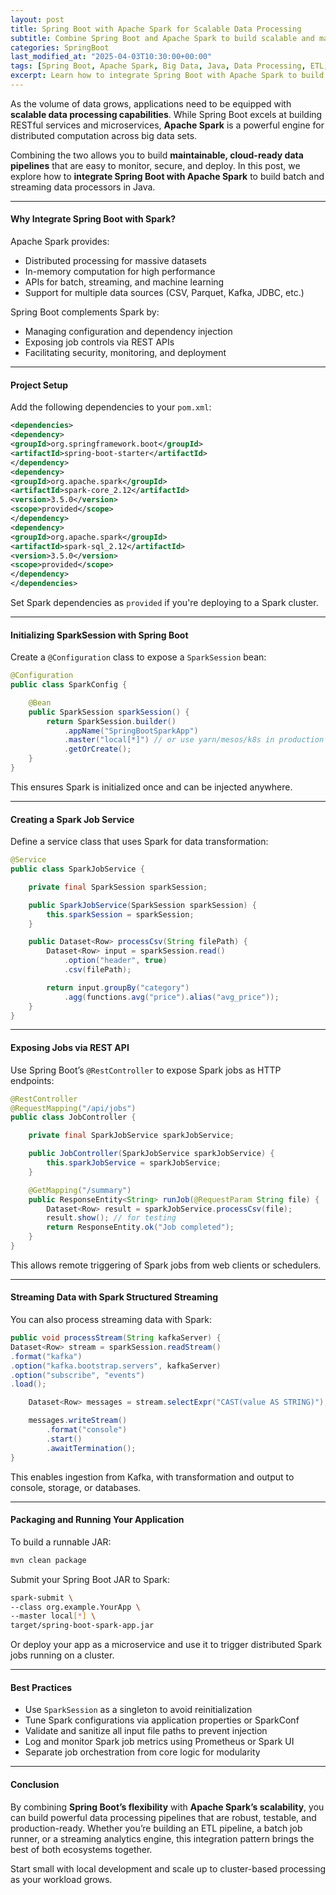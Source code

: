 ```yaml
---
layout: post
title: Spring Boot with Apache Spark for Scalable Data Processing
subtitle: Combine Spring Boot and Apache Spark to build scalable and maintainable big data processing pipelines
categories: SpringBoot
last_modified_at: "2025-04-03T10:30:00+00:00"
tags: [Spring Boot, Apache Spark, Big Data, Java, Data Processing, ETL, Scalability]
excerpt: Learn how to integrate Spring Boot with Apache Spark to build scalable, real-time or batch data processing applications. Explore job orchestration, SparkSession management, and modular pipeline design.
---
```

As the volume of data grows, applications need to be equipped with **scalable data processing capabilities**. While Spring Boot excels at building RESTful services and microservices, **Apache Spark** is a powerful engine for distributed computation across big data sets.

Combining the two allows you to build **maintainable, cloud-ready data pipelines** that are easy to monitor, secure, and deploy. In this post, we explore how to **integrate Spring Boot with Apache Spark** to build batch and streaming data processors in Java.

---

#### Why Integrate Spring Boot with Spark?

Apache Spark provides:
- Distributed processing for massive datasets
- In-memory computation for high performance
- APIs for batch, streaming, and machine learning
- Support for multiple data sources (CSV, Parquet, Kafka, JDBC, etc.)

Spring Boot complements Spark by:
- Managing configuration and dependency injection
- Exposing job controls via REST APIs
- Facilitating security, monitoring, and deployment

---

#### Project Setup

Add the following dependencies to your `pom.xml`:

```xml
<dependencies>
<dependency>
<groupId>org.springframework.boot</groupId>
<artifactId>spring-boot-starter</artifactId>
</dependency>
<dependency>
<groupId>org.apache.spark</groupId>
<artifactId>spark-core_2.12</artifactId>
<version>3.5.0</version>
<scope>provided</scope>
</dependency>
<dependency>
<groupId>org.apache.spark</groupId>
<artifactId>spark-sql_2.12</artifactId>
<version>3.5.0</version>
<scope>provided</scope>
</dependency>
</dependencies>
```

Set Spark dependencies as `provided` if you're deploying to a Spark cluster.

---

#### Initializing SparkSession with Spring Boot

Create a `@Configuration` class to expose a `SparkSession` bean:

```java
@Configuration
public class SparkConfig {

    @Bean
    public SparkSession sparkSession() {
        return SparkSession.builder()
            .appName("SpringBootSparkApp")
            .master("local[*]") // or use yarn/mesos/k8s in production
            .getOrCreate();
    }
}
```

This ensures Spark is initialized once and can be injected anywhere.

---

#### Creating a Spark Job Service

Define a service class that uses Spark for data transformation:

```java
@Service
public class SparkJobService {

    private final SparkSession sparkSession;

    public SparkJobService(SparkSession sparkSession) {
        this.sparkSession = sparkSession;
    }

    public Dataset<Row> processCsv(String filePath) {
        Dataset<Row> input = sparkSession.read()
            .option("header", true)
            .csv(filePath);

        return input.groupBy("category")
            .agg(functions.avg("price").alias("avg_price"));
    }
}
```

---

#### Exposing Jobs via REST API

Use Spring Boot’s `@RestController` to expose Spark jobs as HTTP endpoints:

```java
@RestController
@RequestMapping("/api/jobs")
public class JobController {

    private final SparkJobService sparkJobService;

    public JobController(SparkJobService sparkJobService) {
        this.sparkJobService = sparkJobService;
    }

    @GetMapping("/summary")
    public ResponseEntity<String> runJob(@RequestParam String file) {
        Dataset<Row> result = sparkJobService.processCsv(file);
        result.show(); // for testing
        return ResponseEntity.ok("Job completed");
    }
}
```

This allows remote triggering of Spark jobs from web clients or schedulers.

---

#### Streaming Data with Spark Structured Streaming

You can also process streaming data with Spark:

```java
public void processStream(String kafkaServer) {
Dataset<Row> stream = sparkSession.readStream()
.format("kafka")
.option("kafka.bootstrap.servers", kafkaServer)
.option("subscribe", "events")
.load();

    Dataset<Row> messages = stream.selectExpr("CAST(value AS STRING)");

    messages.writeStream()
        .format("console")
        .start()
        .awaitTermination();
}
```

This enables ingestion from Kafka, with transformation and output to console, storage, or databases.

---

#### Packaging and Running Your Application

To build a runnable JAR:

```bash
mvn clean package
```

Submit your Spring Boot JAR to Spark:

```bash
spark-submit \
--class org.example.YourApp \
--master local[*] \
target/spring-boot-spark-app.jar
```

Or deploy your app as a microservice and use it to trigger distributed Spark jobs running on a cluster.

---

#### Best Practices

- Use `SparkSession` as a singleton to avoid reinitialization
- Tune Spark configurations via application properties or SparkConf
- Validate and sanitize all input file paths to prevent injection
- Log and monitor Spark job metrics using Prometheus or Spark UI
- Separate job orchestration from core logic for modularity

---

#### Conclusion

By combining **Spring Boot’s flexibility** with **Apache Spark’s scalability**, you can build powerful data processing pipelines that are robust, testable, and production-ready. Whether you’re building an ETL pipeline, a batch job runner, or a streaming analytics engine, this integration pattern brings the best of both ecosystems together.

Start small with local development and scale up to cluster-based processing as your workload grows.
